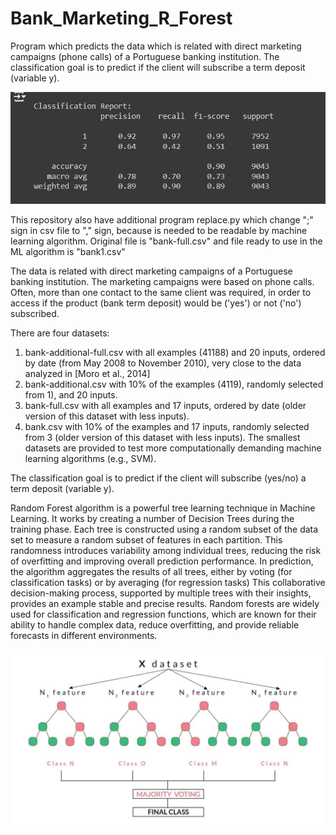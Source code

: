 # Bank_Marketing_R_Forest
Program which predicts the data which is related with direct marketing campaigns (phone calls) of a Portuguese banking institution. The classification goal is to predict if the client will subscribe a term deposit (variable y).

![alt text](https://github.com/alexzedev/Bank_Marketing_R_Forest/blob/main/bank_marketing_screen.png?raw=true)

This repository also have additional program replace.py which change ";" sign in csv file to "," sign, because is needed to be readable by machine learning algorithm.
Original file is "bank-full.csv" and file ready to use in the ML algorithm is "bank1.csv"

The data is related with direct marketing campaigns of a Portuguese banking institution. The marketing campaigns were based on phone calls. Often, more than one contact to the same client was required, in order to access if the product (bank term deposit) would be ('yes') or not ('no') subscribed. 

There are four datasets: 
1) bank-additional-full.csv with all examples (41188) and 20 inputs, ordered by date (from May 2008 to November 2010), very close to the data analyzed in [Moro et al., 2014]
2) bank-additional.csv with 10% of the examples (4119), randomly selected from 1), and 20 inputs.
3) bank-full.csv with all examples and 17 inputs, ordered by date (older version of this dataset with less inputs). 
4) bank.csv with 10% of the examples and 17 inputs, randomly selected from 3 (older version of this dataset with less inputs). 
The smallest datasets are provided to test more computationally demanding machine learning algorithms (e.g., SVM). 

The classification goal is to predict if the client will subscribe (yes/no) a term deposit (variable y).

Random Forest algorithm is a powerful tree learning technique in Machine Learning. It works by creating a number of Decision Trees during the training phase. Each tree is constructed using a random subset of the data set to measure a random subset of features in each partition. This randomness introduces variability among individual trees, reducing the risk of overfitting and improving overall prediction performance. In prediction, the algorithm aggregates the results of all trees, either by voting (for classification tasks) or by averaging (for regression tasks) This collaborative decision-making process, supported by multiple trees with their insights, provides an example stable and precise results. Random forests are widely used for classification and regression functions, which are known for their ability to handle complex data, reduce overfitting, and provide reliable forecasts in different environments.

![alt text](https://github.com/alexzedev/Bank_Marketing_R_Forest/blob/main/Randomforest.jpg?raw=true)

